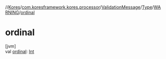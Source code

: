 //[Kores](../../../../../index.md)/[com.koresframework.kores.processor](../../../index.md)/[ValidationMessage](../../index.md)/[Type](../index.md)/[WARNING](index.md)/[ordinal](ordinal.md)

# ordinal

[jvm]\
val [ordinal](ordinal.md): [Int](https://kotlinlang.org/api/latest/jvm/stdlib/kotlin/-int/index.html)
